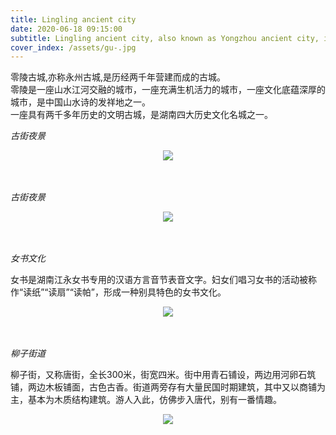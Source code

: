 ```yaml
---
title: Lingling ancient city
date: 2020-06-18 09:15:00
subtitle: Lingling ancient city, also known as Yongzhou ancient city, is an ancient city built after two thousand years.
cover_index: /assets/gu-.jpg
---
```


零陵古城,亦称永州古城,是历经两千年营建而成的古城。  
零陵是一座山水江河交融的城市，一座充满生机活力的城市，一座文化底蕴深厚的城市，是中国山水诗的发祥地之一。  
一座具有两千多年历史的文明古城，是湖南四大历史文化名城之一。 



*古街夜景*

<div  align="center">
<img src="/assets/gu1.jpg">
</div>
<br>
<br>  

*古街夜景*

<div  align="center">
<img src="/assets/gu2.jpg">
</div>
<br>
<br>   

*女书文化*

女书是湖南江永女书专用的汉语方言音节表音文字。妇女们唱习女书的活动被称作“读纸”“读扇”“读帕”，形成一种别具特色的女书文化。

<div  align="center">
<img src="/assets/gu3.jpg">
</div>
<br>
<br>  

*柳子街道*

柳子街，又称唐街，全长300米，街宽四米。街中用青石铺设，两边用河卵石筑铺，两边木板铺面，古色古香。街道两旁存有大量民国时期建筑，其中又以商铺为主，基本为木质结构建筑。游人入此，仿佛步入唐代，别有一番情趣。

<div  align="center">
<img src="/assets/gu1.jpg">
</div>
<br>
<br> 